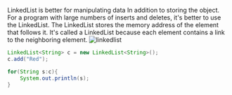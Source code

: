 LinkedList is better for manipulating data
In addition  to storing the object.
For a program with large numbers of inserts and deletes, it's better to use the LinkedList.
The LinkedList stores the memory address of the element that follows it. 
It's called a LinkedList because each element contains a link to the neighboring element.
![linkedlist](https://lecontent.sololearn.com/material-images/5e3b81eec9054d75846724c94f5c48c2-2443.png)
```java
LinkedList<String> c = new LinkedList<String>();
c.add("Red");

for(String s:c){
	System.out.println(s);
}
```

